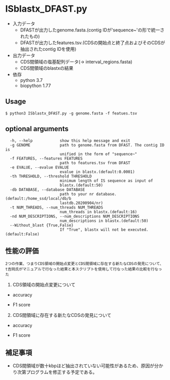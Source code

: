 # ISblastx_DFAST.py

- 入力データ
  - DFASTが出力したgenome.fasta.(contig IDが'sequence~'の形で統一されたもの)
  - DFASTが出力したfeatures.tsv.(CDSの開始点と終了点およびそのCDSが抽出されたcontig IDを使用)
- 出力データ
  - CDS間領域の塩基配列データ(-> interval_regions.fasta)
  - CDS間領域のblastxの結果
- 依存
  - python 3.7
  - biopython 1.77
## Usage
```
$ python3 ISblastx_DFAST.py -g genome.fasta -f featues.tsv
```
## optional arguments
```
  -h, --help            show this help message and exit
  -g GENOME             path to genome.fasta from DFAST. The contig ID is
                        unified in the form of "sequence~"
  -f FEATURES, --features FEATURES
                        path to features.tsv from DFAST
  -e EVALUE, --evalue EVALUE
                        evalue in blastx.(default:0.0001)
  -th THRESHOLD, --threshold THRESHOLD
                        minimum length of IS sequence as input of
                        blastx.(default:50)
  -db DATABASE, --database DATABASE
                        path to your nr database.(default:/home_ssd/local/db/b
                        lastdb.20200904/nr)
  -t NUM_THREADS, --num_threads NUM_THREADS
                        num_threads in blastx.(default:16)
  -nd NUM_DESCRIPTIONS, --num_descriptions NUM_DESCRIPTIONS
                        num_descriptions in blastx.(default:50)
  --Without_blast {True,False}
                        If "True", blastx will not be executed.(default:False)
```
## 性能の評価
`2つの作業、つまりCDS領域の開始点変更とCDS間領域に存在する新たなCDSの発見について、
t吉岡氏がマニュアルで行なった結果と本スクリプトを使用して行なった結果の比較を行なった`
1. CDS領域の開始点変更について
- accuracy

- F1 score


2. CDS間領域に存在する新たなCDSの発見について
- accuracy

- F1 score
## 補足事項
- CDS間領域が数十kbpほど抽出されていない可能性があるため、原因が分かり次第プログラムを修正する予定である。





